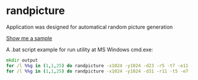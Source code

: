 # randpicture
Application was designed for automatical random picture generation

[Show me a sample](https://cloud.githubusercontent.com/assets/5991537/9684822/cf880dd4-5322-11e5-80ad-f7f20e8a7fc5.png)

A .bat script example for run utility at MS Windows cmd.exe: 
```cmd
mkdir output
for /l %%g in (1,1,25) do randpicture -x1024 -y1024 -d23 -r5 -t7 -e11 -b -i -u -s53 -n11 -ooutput/Sample%%g.png
for /l %%g in (1,1,25) do randpicture -x1024 -y1024 -d31 -r11 -t5 -e7 -g -b -i -u -s53 -n11 -ooutput/SampleGS%%g.png
   ```
